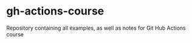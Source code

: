 # gh-actions-course
Repository containing all examples, as well as notes for Git Hub Actions course
